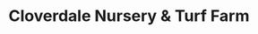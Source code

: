 ---
title: "Cloverdale Nursery & Turf Farm"
url: /boise/cloverdale-nursery-and-turf-farm/
shop: garden centre
---
